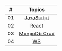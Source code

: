 | #     |                                                                       Topics                                                                        |
| ----- | :-------------------------------------------------------------------------------------------------------------------------------------------------: |
| 01    |                                                             [JavaScript](./JS/JS.md)                                                              |
| 02    |                                                             [React](./React/react.md)                                                              |
| 03   |                                                             [MongoDb Crud](./MongoDb/crud.md)                                                              |
| 04   |                                                             [WS](./ws/ws.md)                                                              |
